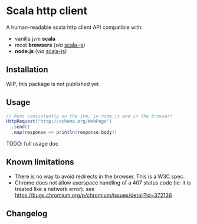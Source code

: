 # Scala http client

A human-readable scala http client API compatible with:

- vanilla jvm **scala**
- most **browsers** (_via_ [scala-js](https://github.com/scala-js/scala-js))
- **node.js** (_via_ [scala-js](https://github.com/scala-js/scala-js))

## Installation

WIP, this package is not published yet

## Usage

```scala
// Runs consistently on the jvm, in node.js and in the browser!
HttpRequest("http://schema.org/WebPage")
  .send()
  .map(response => println(response.body))
```

TODO: full usage doc

## Known limitations

- There is no way to avoid redirects in the browser. This is a W3C spec.
- Chrome does not allow userspace handling of a 407 status code (ie: it is treated
  like a network error). see https://bugs.chromium.org/p/chromium/issues/detail?id=372136

## Changelog
